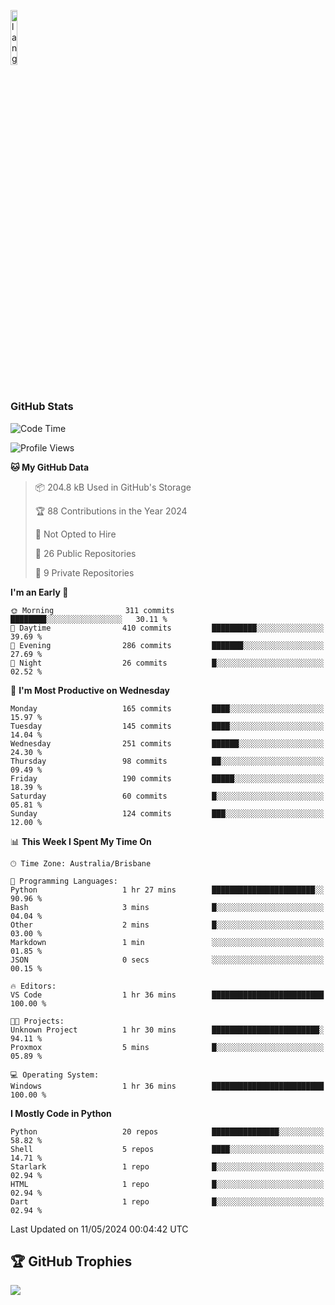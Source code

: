 <p align="left"><img width=15%" src="https://github.com/alansmathew/alansmathew/raw/master/lang.gif" alt="lang image here" /></p>

# <h3 align="left">GitHub Stats</h3>

<!--START_SECTION:waka-->
![Code Time](http://img.shields.io/badge/Code%20Time-377%20hrs%2056%20mins-blue)

![Profile Views](http://img.shields.io/badge/Profile%20Views-0-blue)

**🐱 My GitHub Data** 

> 📦 204.8 kB Used in GitHub's Storage 
 > 
> 🏆 88 Contributions in the Year 2024
 > 
> 🚫 Not Opted to Hire
 > 
> 📜 26 Public Repositories 
 > 
> 🔑 9 Private Repositories 
 > 
**I'm an Early 🐤** 

```text
🌞 Morning                311 commits         ████████░░░░░░░░░░░░░░░░░   30.11 % 
🌆 Daytime                410 commits         ██████████░░░░░░░░░░░░░░░   39.69 % 
🌃 Evening                286 commits         ███████░░░░░░░░░░░░░░░░░░   27.69 % 
🌙 Night                  26 commits          █░░░░░░░░░░░░░░░░░░░░░░░░   02.52 % 
```
📅 **I'm Most Productive on Wednesday** 

```text
Monday                   165 commits         ████░░░░░░░░░░░░░░░░░░░░░   15.97 % 
Tuesday                  145 commits         ████░░░░░░░░░░░░░░░░░░░░░   14.04 % 
Wednesday                251 commits         ██████░░░░░░░░░░░░░░░░░░░   24.30 % 
Thursday                 98 commits          ██░░░░░░░░░░░░░░░░░░░░░░░   09.49 % 
Friday                   190 commits         █████░░░░░░░░░░░░░░░░░░░░   18.39 % 
Saturday                 60 commits          █░░░░░░░░░░░░░░░░░░░░░░░░   05.81 % 
Sunday                   124 commits         ███░░░░░░░░░░░░░░░░░░░░░░   12.00 % 
```


📊 **This Week I Spent My Time On** 

```text
🕑︎ Time Zone: Australia/Brisbane

💬 Programming Languages: 
Python                   1 hr 27 mins        ███████████████████████░░   90.96 % 
Bash                     3 mins              █░░░░░░░░░░░░░░░░░░░░░░░░   04.04 % 
Other                    2 mins              █░░░░░░░░░░░░░░░░░░░░░░░░   03.00 % 
Markdown                 1 min               ░░░░░░░░░░░░░░░░░░░░░░░░░   01.85 % 
JSON                     0 secs              ░░░░░░░░░░░░░░░░░░░░░░░░░   00.15 % 

🔥 Editors: 
VS Code                  1 hr 36 mins        █████████████████████████   100.00 % 

🐱‍💻 Projects: 
Unknown Project          1 hr 30 mins        ████████████████████████░   94.11 % 
Proxmox                  5 mins              █░░░░░░░░░░░░░░░░░░░░░░░░   05.89 % 

💻 Operating System: 
Windows                  1 hr 36 mins        █████████████████████████   100.00 % 
```

**I Mostly Code in Python** 

```text
Python                   20 repos            ███████████████░░░░░░░░░░   58.82 % 
Shell                    5 repos             ████░░░░░░░░░░░░░░░░░░░░░   14.71 % 
Starlark                 1 repo              █░░░░░░░░░░░░░░░░░░░░░░░░   02.94 % 
HTML                     1 repo              █░░░░░░░░░░░░░░░░░░░░░░░░   02.94 % 
Dart                     1 repo              █░░░░░░░░░░░░░░░░░░░░░░░░   02.94 % 
```




 Last Updated on 11/05/2024 00:04:42 UTC
<!--END_SECTION:waka-->

## 🏆 GitHub Trophies

![](https://github-profile-trophy.vercel.app/?username=samh06&theme=discord&no-frame=true&no-bg=false&margin-w=4)
